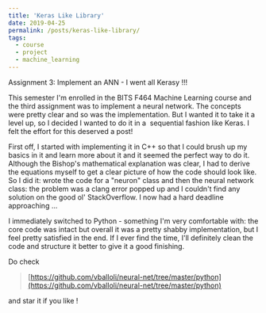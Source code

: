 ```yaml
---
title: 'Keras Like Library'
date: 2019-04-25
permalink: /posts/keras-like-library/
tags:
  - course
  - project
  - machine_learning
---
```


Assignment 3: Implement an ANN - I went all Kerasy !!!

This semester I'm enrolled in the BITS F464 Machine Learning course and the third assignment was to implement a neural network. The concepts were pretty clear and so was the implementation. But I wanted it to take it a level up, so I decided I wanted to do it in a  sequential fashion like Keras. I felt the effort for this deserved a post!

First off, I started with implementing it in C++ so that I could brush up my basics in it and learn more about it and it seemed the perfect way to do it. Although the Bishop's mathematical explanation was clear, I had to derive the equations myself to get a clear picture of how the code should look like. So I did it: wrote the code for a "neuron" class and then the neural network class: the problem was a clang error popped up and I couldn't find any solution on the good ol' StackOverflow. I now had a hard deadline approaching ...

I immediately switched to Python - something I'm very comfortable with: the core code was intact but overall it was a pretty shabby implementation, but I feel pretty satisfied in the end. If I ever find the time, I'll definitely clean the code and structure it better to give it a good finishing.

Do check 

> [https://github.com/vballoli/neural-net/tree/master/python](https://github.com/vballoli/neural-net/tree/master/python)

and star it if you like ! 

